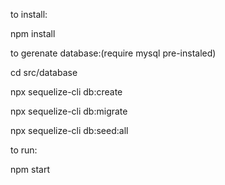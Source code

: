 to install:

npm install

to gerenate database:(require mysql pre-instaled)

cd src/database

npx sequelize-cli db:create

npx sequelize-cli db:migrate

npx sequelize-cli db:seed:all


to run: 

npm start
